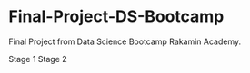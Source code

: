 # Final-Project-DS-Bootcamp
Final Project from Data Science Bootcamp Rakamin Academy.

Stage 1
Stage 2
